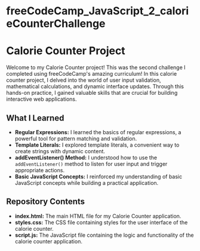 # freeCodeCamp_JavaScript_2_calorieCounterChallenge
# Calorie Counter Project

Welcome to my Calorie Counter project! This was the second challenge I completed using freeCodeCamp's amazing curriculum! In this calorie counter project, I delved into the world of user input validation, mathematical calculations, and dynamic interface updates. Through this hands-on practice, I gained valuable skills that are crucial for building interactive web applications.

## What I Learned

- **Regular Expressions:** I learned the basics of regular expressions, a powerful tool for pattern matching and validation.
- **Template Literals:** I explored template literals, a convenient way to create strings with dynamic content.
- **addEventListener() Method:** I understood how to use the `addEventListener()` method to listen for user input and trigger appropriate actions.
- **Basic JavaScript Concepts:** I reinforced my understanding of basic JavaScript concepts while building a practical application.

## Repository Contents

- **index.html:** The main HTML file for my Calorie Counter application.
- **styles.css:** The CSS file containing styles for the user interface of the calorie counter.
- **script.js:** The JavaScript file containing the logic and functionality of the calorie counter application.

